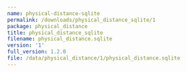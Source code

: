 ```yaml
---
name: physical-distance-sqlite
permalink: /downloads/physical_distance_sqlite/1
package: physical_distance
title: physical_distance_sqlite
filename: physical_distance.sqlite
version: '1'
full_version: 1.2.0
file: /data/physical_distance/1/physical_distance.sqlite
---
```

